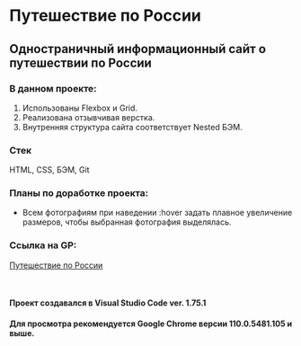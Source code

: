 # Путешествие по России

## Одностраничный информационный сайт о путешествии по России

### В данном проекте:
1. Использованы Flexbox и Grid.
2. Реализована отзывчивая верстка.
3. Внутренняя структура сайта соответствует Nested БЭМ.

### Стек
HTML, CSS, БЭМ, Git

### Планы по доработке проекта:
* Всем фотографиям при наведении :hover задать плавное увеличение размеров, чтобы выбранная фотография выделялась. 

### Ссылка на GP:
[Путешествие по России](https://pazificdev.github.io/russian-travel/)

<br>

#### Проект создавался в Visual Studio Code ver. 1.75.1
#### Для просмотра рекомендуется Google Chrome версии 110.0.5481.105 и выше.
